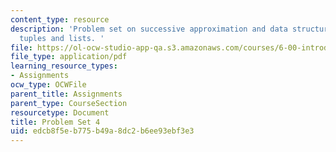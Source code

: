 ```yaml
---
content_type: resource
description: 'Problem set on successive approximation and data structures such as
  tuples and lists. '
file: https://ol-ocw-studio-app-qa.s3.amazonaws.com/courses/6-00-introduction-to-computer-science-and-programming-fall-2008/edcb8f5eb775b49a8dc2b6ee93ebf3e3_pset4.pdf
file_type: application/pdf
learning_resource_types:
- Assignments
ocw_type: OCWFile
parent_title: Assignments
parent_type: CourseSection
resourcetype: Document
title: Problem Set 4
uid: edcb8f5e-b775-b49a-8dc2-b6ee93ebf3e3
---
```

